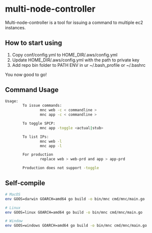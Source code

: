 # multi-node-controller

Multi-node-controller is a tool for issuing a command to multiple ec2 instances.

## How to start using

1) Copy conf/config.yml to HOME_DIR/.aws/config.yml
2) Update HOME_DIR/.aws/config.yml with the path to private key
3) Add repo bin folder to PATH ENV in ur ~/.bash_profile or ~/.bashrc

You now good to go!

## Command Usage

```bash
Usage:
        To issue commands:
                mnc web -c < commandline >
                mnc app -c < commandline >

        To toggle SPCP:
                mnc app -toggle <actual|stub>

        To list IPs:
                mnc web -l
                mnc app -l

        For production
                replace web > web-prd and app > app-prd

        Production does not support -toggle
```

## Self-compile

```bash
# MacOS
env GOOS=darwin GOARCH=amd64 go build -o bin/mnc cmd/mnc/main.go

# Linux
env GOOS=linux GOARCH=amd64 go build -o bin/mnc cmd/mnc/main.go

# Window
env GOOS=windows GOARCH=amd64 go build -o bin/mnc cmd/mnc/main.go
```
